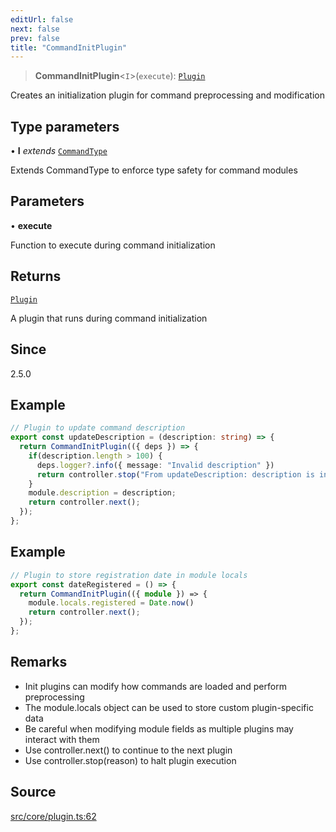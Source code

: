 ```yaml
---
editUrl: false
next: false
prev: false
title: "CommandInitPlugin"
---
```


> **CommandInitPlugin**\<`I`\>(`execute`): [`Plugin`](/v4/api/interfaces/plugin/)

Creates an initialization plugin for command preprocessing and modification

## Type parameters

• **I** *extends* [`CommandType`](/v4/api/enumerations/commandtype/)

Extends CommandType to enforce type safety for command modules

## Parameters

• **execute**

Function to execute during command initialization

## Returns

[`Plugin`](/v4/api/interfaces/plugin/)

A plugin that runs during command initialization

## Since

2.5.0

## Example

```ts
// Plugin to update command description
export const updateDescription = (description: string) => {
  return CommandInitPlugin(({ deps }) => {
    if(description.length > 100) {
      deps.logger?.info({ message: "Invalid description" })
      return controller.stop("From updateDescription: description is invalid");
    }
    module.description = description;
    return controller.next();
  });
};
```

## Example

```ts
// Plugin to store registration date in module locals
export const dateRegistered = () => {
  return CommandInitPlugin(({ module }) => {
    module.locals.registered = Date.now()
    return controller.next();
  });
};
```

## Remarks

- Init plugins can modify how commands are loaded and perform preprocessing
- The module.locals object can be used to store custom plugin-specific data
- Be careful when modifying module fields as multiple plugins may interact with them
- Use controller.next() to continue to the next plugin
- Use controller.stop(reason) to halt plugin execution

## Source

[src/core/plugin.ts:62](https://github.com/sern-handler/handler/blob/3f703c17b88b6add7de919772e7b2a7faffd3910/src/core/plugin.ts#L62)
